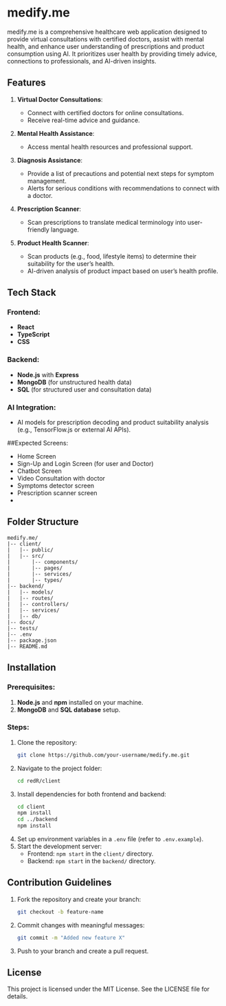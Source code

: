 # medify.me

medify.me is a comprehensive healthcare web application designed to provide virtual consultations with certified doctors, assist with mental health, and enhance user understanding of prescriptions and product consumption using AI. It prioritizes user health by providing timely advice, connections to professionals, and AI-driven insights.

## Features

1. **Virtual Doctor Consultations**:
   - Connect with certified doctors for online consultations.
   - Receive real-time advice and guidance.

2. **Mental Health Assistance**:
   - Access mental health resources and professional support.

3. **Diagnosis Assistance**:
   - Provide a list of precautions and potential next steps for symptom management.
   - Alerts for serious conditions with recommendations to connect with a doctor.

4. **Prescription Scanner**:
   - Scan prescriptions to translate medical terminology into user-friendly language.

5. **Product Health Scanner**:
   - Scan products (e.g., food, lifestyle items) to determine their suitability for the user’s health.
   - AI-driven analysis of product impact based on user’s health profile.

## Tech Stack

### Frontend:
- **React**
- **TypeScript**
- **CSS**

### Backend:
- **Node.js** with **Express**
- **MongoDB** (for unstructured health data)
- **SQL** (for structured user and consultation data)

### AI Integration:
- AI models for prescription decoding and product suitability analysis (e.g., TensorFlow.js or external AI APIs).

##Expected Screens:
- Home Screen
- Sign-Up and Login Screen (for user and Doctor)
- Chatbot Screen
- Video Consultation with doctor
- Symptoms detector screen
- Prescription scanner screen
- 

## Folder Structure
```
medify.me/
|-- client/
|   |-- public/
|   |-- src/
|       |-- components/
|       |-- pages/
|       |-- services/
|       |-- types/
|-- backend/
|   |-- models/
|   |-- routes/
|   |-- controllers/
|   |-- services/
|   |-- db/
|-- docs/
|-- tests/
|-- .env
|-- package.json
|-- README.md
```

## Installation

### Prerequisites:
1. **Node.js** and **npm** installed on your machine.
2. **MongoDB** and **SQL database** setup.

### Steps:
1. Clone the repository:
   ```bash
   git clone https://github.com/your-username/medify.me.git
   ```
2. Navigate to the project folder:
   ```bash
   cd redR/client
   ```
3. Install dependencies for both frontend and backend:
   ```bash
   cd client
   npm install
   cd ../backend
   npm install
   ```
4. Set up environment variables in a `.env` file (refer to `.env.example`).
5. Start the development server:
   - Frontend: `npm start` in the `client/` directory.
   - Backend: `npm start` in the `backend/` directory.

## Contribution Guidelines

1. Fork the repository and create your branch:
   ```bash
   git checkout -b feature-name
   ```
2. Commit changes with meaningful messages:
   ```bash
   git commit -m "Added new feature X"
   ```
3. Push to your branch and create a pull request.

## License

This project is licensed under the MIT License. See the LICENSE file for details.
